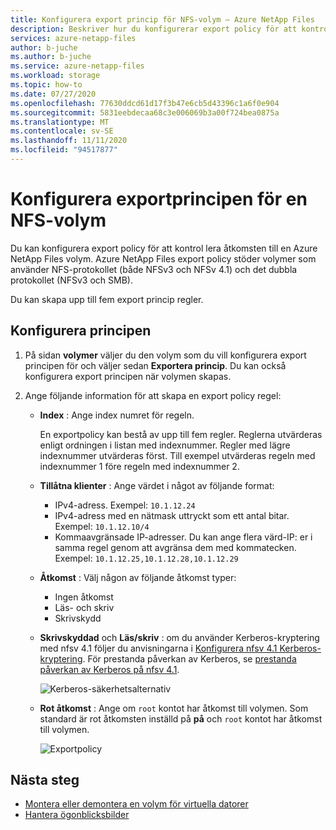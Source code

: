 ```yaml
---
title: Konfigurera export princip för NFS-volym – Azure NetApp Files
description: Beskriver hur du konfigurerar export policy för att kontrol lera åtkomsten till en NFS-volym med hjälp av Azure NetApp Files
services: azure-netapp-files
author: b-juche
ms.author: b-juche
ms.service: azure-netapp-files
ms.workload: storage
ms.topic: how-to
ms.date: 07/27/2020
ms.openlocfilehash: 77630ddcd61d17f3b47e6cb5d43396c1a6f0e904
ms.sourcegitcommit: 5831eebdecaa68c3e006069b3a00f724bea0875a
ms.translationtype: MT
ms.contentlocale: sv-SE
ms.lasthandoff: 11/11/2020
ms.locfileid: "94517877"
---
```

# <a name="configure-export-policy-for-an-nfs-volume"></a>Konfigurera exportprincipen för en NFS-volym

Du kan konfigurera export policy för att kontrol lera åtkomsten till en Azure NetApp Files volym. Azure NetApp Files export policy stöder volymer som använder NFS-protokollet (både NFSv3 och NFSv 4.1) och det dubbla protokollet (NFSv3 och SMB). 

Du kan skapa upp till fem export princip regler.

## <a name="configure-the-policy"></a>Konfigurera principen 

1.  På sidan **volymer** väljer du den volym som du vill konfigurera export principen för och väljer sedan **Exportera princip**. Du kan också konfigurera export principen när volymen skapas.

2.  Ange följande information för att skapa en export policy regel:   
    * **Index** : Ange index numret för regeln.  
      
      En exportpolicy kan bestå av upp till fem regler. Reglerna utvärderas enligt ordningen i listan med indexnummer. Regler med lägre indexnummer utvärderas först. Till exempel utvärderas regeln med indexnummer 1 före regeln med indexnummer 2. 

    * **Tillåtna klienter** : Ange värdet i något av följande format:  
      * IPv4-adress. Exempel: `10.1.12.24`
      * IPv4-adress med en nätmask uttryckt som ett antal bitar. Exempel: `10.1.12.10/4`
      * Kommaavgränsade IP-adresser. Du kan ange flera värd-IP: er i samma regel genom att avgränsa dem med kommatecken. Exempel: `10.1.12.25,10.1.12.28,10.1.12.29`

    * **Åtkomst** : Välj någon av följande åtkomst typer:  
      * Ingen åtkomst 
      * Läs- och skriv
      * Skrivskydd

    * **Skrivskyddad** och **Läs/skriv** : om du använder Kerberos-kryptering med nfsv 4.1 följer du anvisningarna i [Konfigurera nfsv 4.1 Kerberos-kryptering](configure-kerberos-encryption.md).  För prestanda påverkan av Kerberos, se [prestanda påverkan av Kerberos på nfsv 4.1](configure-kerberos-encryption.md#kerberos_performance). 

      ![Kerberos-säkerhetsalternativ](../media/azure-netapp-files/kerberos-security-options.png) 

    * **Rot åtkomst** : Ange om `root` kontot har åtkomst till volymen.  Som standard är rot åtkomsten inställd på **på** och `root` kontot har åtkomst till volymen.

      ![Exportpolicy](../media/azure-netapp-files/azure-netapp-files-export-policy.png) 

## <a name="next-steps"></a>Nästa steg 
* [Montera eller demontera en volym för virtuella datorer](azure-netapp-files-mount-unmount-volumes-for-virtual-machines.md)
* [Hantera ögonblicksbilder](azure-netapp-files-manage-snapshots.md)
